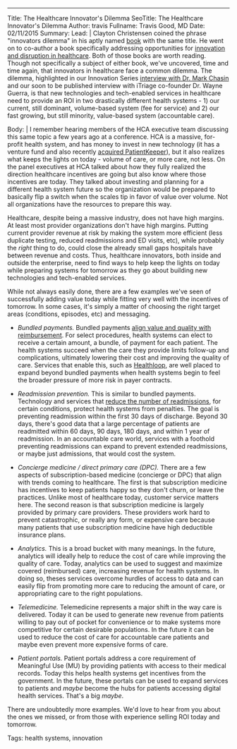 ---
Title: The Healthcare Innovator's Dilemma
SeoTitle: The Healthcare Innovator's Dilemma
Author: travis
Fullname: Travis Good, MD
Date: 02/11/2015
Summary: 
Lead: |
Clayton Christensen coined the phrase "innovators dilemma" in his aptly named [book](http://en.wikipedia.org/wiki/The_Innovator%27s_Dilemma) with the same title. He went on to co-author a book specifically addressing opportunities for [innovation and disruption in healthcare](http://www.claytonchristensen.com/books/the-innovators-prescription/). Both of those books are worth reading. Though not specifically a subject of either book, we've uncovered, time and time again, that innovators in healthcare face a common dilemma. The dilemma, highlighted in our Innovation Series [interview with Dr. Mark Chasin](https://catalyze.io/innovation/marc-chasin-md) and our soon to be published interview with iTriage co-founder Dr. Wayne Guerra, is that new technologies and tech-enabled services in healthcare need to provide an ROI in two drastically different health systems - 1) our current, still dominant, volume-based system (fee for service) and 2) our fast growing, but still minority, value-based system (accountable care).

Body: |
I remember hearing members of the HCA executive team discussing this same topic a few years ago at a conference. HCA is a massive, for-profit health system, and has money to invest in new technology (it has a venture fund and also recently [acquired PatientKeeper](http://www.patientkeeper.com/news_events/press_release.html?id=22834)), but it also realizes what keeps the lights on today - volume of care, or more care, not less. On the panel executives at HCA talked about how they fully realized the direction healthcare incentives are going but also know where those incentives are today. They talked about investing and planning for a different health system future so the organization would be prepared to basically flip a switch when the scales tip in favor of value over volume. Not all organizations have the resources to prepare this way.

Healthcare, despite being a massive industry, does not have high margins. At least most provider organizations don't have high margins. Putting current provider revenue at risk by making the system more efficient (less duplicate testing, reduced readmissions and ED visits, etc), while probably the *right* thing to do, could close the already small gaps hospitals have between revenue and costs. Thus, healthcare innovators, both inside and outside the enterprise, need to find ways to help keep the lights on today while preparing systems for tomorrow as they go about building new technologies and tech-enabled services.

While not always easily done, there are a few examples we've seen of successfully adding value today while fitting very well with the incentives of tomorrow. In some cases, it's simply a matter of choosing the right target areas (conditions, episodes, etc) and messaging.

* *Bundled payments.* Bundled payments [align value and quality with reimbursement](http://innovation.cms.gov/initiatives/bundled-payments/). For select procedures, health systems can elect to receive a certain amount, a bundle, of payment for each patient. The health systems succeed when the care they provide limits follow-up and complications, ultimately lowering their cost and improving the quality of care. Services that enable this, such as [Healthloop](http://healthloop.com/), are well placed to expand beyond bundled payments when health systems begin to feel the broader pressure of more risk in payer contracts. 

* *Readmission prevention.* This is similar to bundled payments. Technology and services that [reduce the number of readmissions](http://www.cms.gov/Medicare/Medicare-Fee-for-Service-Payment/AcuteInpatientPPS/Readmissions-Reduction-Program.html), for certain conditions, protect health systems from penalties. The goal is preventing readmission within the first 30 days of discharge. Beyond 30 days, there's good data that a large percentage of patients are readmitted within 60 days, 90 days, 180 days, and within 1 year of readmission. In an accountable care world, services with a foothold preventing readmissions can expand to prevent extended readmissions, or maybe just admissions, that would cost the system.

* *Concierge medicine / direct primary care (DPC).* There are a few aspects of subscription-based medicine (concierge or DPC) that align with trends coming to healthcare. The first is that subscription medicine has incentives to keep patients happy so they don't churn, or leave the practices. Unlike most of healthcare today, customer service matters here. The second reason is that subscription medicine is largely provided by primary care providers. These providers work hard to prevent catastrophic, or really any form, or expensive care because many patients that use subscription medicine have high deductible insurance plans.

* *Analytics.* This is a broad bucket with many meanings. In the future, analytics will ideally help to reduce the cost of care while improving the quality of care. Today, analytics can be used to suggest and maximize covered (reimbursed) care, increasing revenue for health systems. In doing so, theses services overcome hurdles of access to data and can easily flip from promoting more care to reducing the amount of care, or appropriating care to the right populations.

* *Telemedicine.* Telemedicine represents a major shift in the way care is delivered. Today it can be used to generate new revenue from patients willing to pay out of pocket for convenience or to make systems more competitive for certain desirable populations. In the future it can be used to reduce the cost of care for accountable care patients and maybe even prevent more expensive forms of care.

* *Patient portals.* Patient portals address a core requirement of Meaningful Use (MU) by providing patients with access to their medical records. Today this helps health systems get incentives from the government. In the future, these portals can be used to expand services to patients and *maybe* become the hubs for patients accessing digital health services. That's a big *maybe*.

There are undoubtedly more examples. We'd love to hear from you about the ones we missed, or from those with experience selling ROI today and tomorrow.

Tags: health systems, innovation